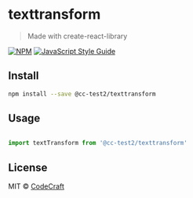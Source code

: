 # texttransform

> Made with create-react-library

[![NPM](https://img.shields.io/npm/v/@cc-test2/texttransform.svg)](https://www.npmjs.com/package/@cc-test2/texttransform) [![JavaScript Style Guide](https://img.shields.io/badge/code_style-standard-brightgreen.svg)](https://standardjs.com)

## Install

```bash
npm install --save @cc-test2/texttransform
```

## Usage

```jsx

import textTransform from '@cc-test2/texttransform'

```

## License

MIT © [CodeCraft](https://github.com/CodeCraft)
